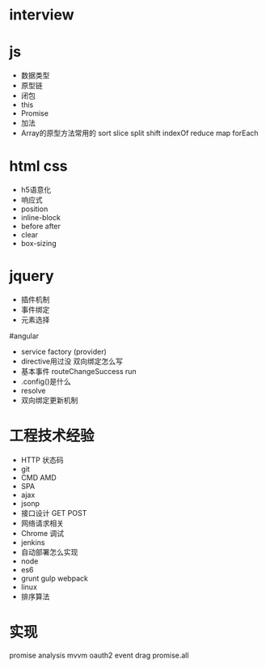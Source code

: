 interview
===============

# js

- 数据类型
- 原型链
- 闭包
- this
- Promise
- 加法
- Array的原型方法常用的 sort slice split shift indexOf reduce map forEach

# html css

- h5语意化
- 响应式
- position
- inline-block
- before after
- clear
- box-sizing

# jquery

- 插件机制
- 事件绑定
- 元素选择

#angular

- service factory (provider)
- directive用过没 双向绑定怎么写
- 基本事件 routeChangeSuccess run
- .config()是什么
- resolve
- 双向绑定更新机制


# 工程技术经验

- HTTP 状态码
- git
- CMD AMD
- SPA
- ajax
- jsonp
- 接口设计 GET POST
- 网络请求相关
- Chrome 调试
- jenkins
- 自动部署怎么实现
- node
- es6
- grunt gulp webpack
- linux
- 排序算法

# 实现
promise
analysis
mvvm
oauth2
event
drag
promise.all
